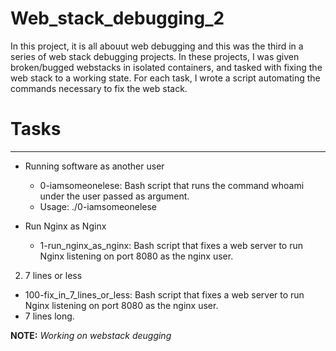 # Web_stack_debugging_2

In this project, it is all abouut web debugging and this was the third in a series of web stack debugging projects. In these projects, I was given broken/bugged webstacks in isolated containers, and tasked with fixing the web stack to a working state. For each task, I wrote a script automating the commands necessary to fix the web stack.

# Tasks
-----------------------------------------------------------------------------------------------------------------------------------------------------------------------
* Running software as another user
    
   + 0-iamsomeonelese: Bash script that runs the command whoami under the user passed as argument.
   + Usage: ./0-iamsomeonelese <user>
* Run Nginx as Nginx

   +  1-run_nginx_as_nginx: Bash script that fixes a web server to run Nginx listening on port 8080 as the nginx user.

2. 7 lines or less

  +  100-fix_in_7_lines_or_less: Bash script that fixes a web server to run Nginx listening on port 8080 as the nginx user.
  +  7 lines long.

__NOTE:__ _Working on webstack deugging_

